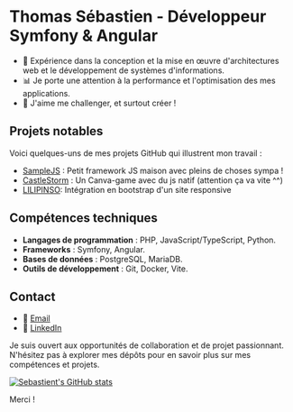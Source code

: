 # Thomas Sébastien - Développeur Symfony & Angular

- 💼 Expérience dans la conception et la mise en œuvre d'architectures web et le développement de systèmes d'informations.
- 📊 Je porte une attention à la performance et l'optimisation des mes applications.
- 🦾 J'aime me challenger, et surtout créer !

## Projets notables

Voici quelques-uns de mes projets GitHub qui illustrent mon travail :

- [SampleJS](https://github.com/SebastienThomasDEV/SimpleJs) : Petit framework JS maison avec pleins de choses sympa !
- [CastleStorm](https://sebastienthomasdev.github.io/CastleStorm/) : Un Canva-game avec du js natif (attention ça va vite ^^)
- [LILIPINSO](https://htmlpreview.github.io/?https://github.com/SebastienThomasDEV/LILIPINSO/blob/main/index.html): Intégration en bootstrap d'un site responsive

## Compétences techniques

- **Langages de programmation** : PHP, JavaScript/TypeScript, Python.
- **Frameworks** : Symfony, Angular.
- **Bases de données** : PostgreSQL, MariaDB.
- **Outils de développement** : Git, Docker, Vite.

## Contact

- 📧 [Email](mailto:sebastienthomaspr@gmail.com)
- 💼 [LinkedIn](https://www.linkedin.com/in/s%C3%A9bastien-thomas-078319241/)

Je suis ouvert aux opportunités de collaboration et de projet passionnant. 
N'hésitez pas à explorer mes dépôts pour en savoir plus sur mes compétences et projets.

[![Sebastient's GitHub stats](https://github-readme-stats.vercel.app/api?username=SebastienThomasDEV)](https://github.com/anuraghazra/github-readme-stats)

Merci !

